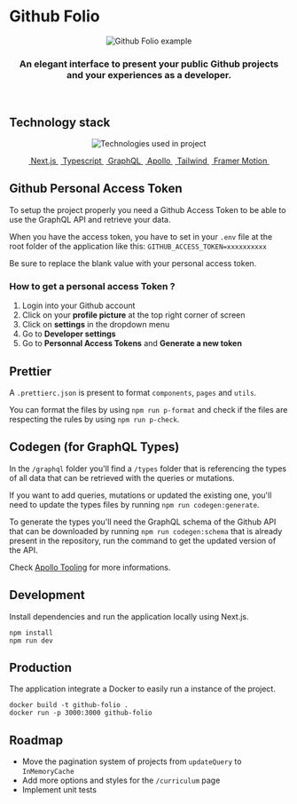 # Github Folio

<p align="center">
  <img src="https://i.ibb.co/ygcMg4f/github-folio-pres-copie.png" alt="Github Folio example" />
</p>

<h3 align="center">
  An elegant interface to present your public Github projects<br>and your experiences as a developer.
</h3>

<br>

## Technology stack

<p align="center">
  <img src="https://i.ibb.co/3YK4932/used-technologies-ghsneakpeek-updated-copie.png" alt="Technologies used in project" />
</p>

<p display="flex" align="center">
  <a margin="15px" href="https://nextjs.org/">&nbsp;Next.js&nbsp;</a>
  <a margin="15px" href="https://www.typescriptlang.org/">&nbsp;Typescript&nbsp;</a>
  <a margin="15px" href="https://graphql.org/">&nbsp;GraphQL&nbsp;</a>
  <a margin="15px" href="https://www.apollographql.com/">&nbsp;Apollo&nbsp;</a>
  <a margin="15px" href="https://tailwindcss.com/">&nbsp;Tailwind&nbsp;</a>
  <a margin="15px" href="https://www.framer.com/motion/">&nbsp;Framer Motion&nbsp;</a>
</p>

## Github Personal Access Token

To setup the project properly you need a Github Access Token to be able to use the GraphQL API and retrieve your data.

When you have the access token, you have to set in your `.env` file at the root folder of the application like this:
`GITHUB_ACCESS_TOKEN=xxxxxxxxxx`

Be sure to replace the blank value with your personal access token.

### How to get a personal access Token ?

1. Login into your Github account
2. Click on your **profile picture** at the top right corner of screen
3. Click on **settings** in the dropdown menu
4. Go to **Developer settings**
5. Go to **Personnal Access Tokens** and **Generate a new token**

## Prettier

A `.prettierc.json` is present to format `components`, `pages` and `utils`.

You can format the files by using `npm run p-format` and check if the files are respecting the rules by using `npm run p-check`.

## Codegen (for GraphQL Types)

In the `/graphql` folder you'll find a `/types` folder that is referencing the types of all data that can be retrieved with the queries or mutations.

If you want to add queries, mutations or updated the existing one, you'll need to update the types files by running `npm run codegen:generate`.

To generate the types you'll need the GraphQL schema of the Github API that can be downloaded by running `npm run codegen:schema` that is already present in the repository, run the command to get the updated version of the API.

Check [Apollo Tooling](https://github.com/apollographql/apollo-tooling) for more informations.

## Development

Install dependencies and run the application locally using Next.js.

```
npm install
npm run dev
```

## Production

The application integrate a Docker to easily run a instance of the project.

```
docker build -t github-folio .
docker run -p 3000:3000 github-folio
```

## Roadmap

- Move the pagination system of projects from `updateQuery` to `InMemoryCache`
- Add more options and styles for the `/curriculum` page
- Implement unit tests
